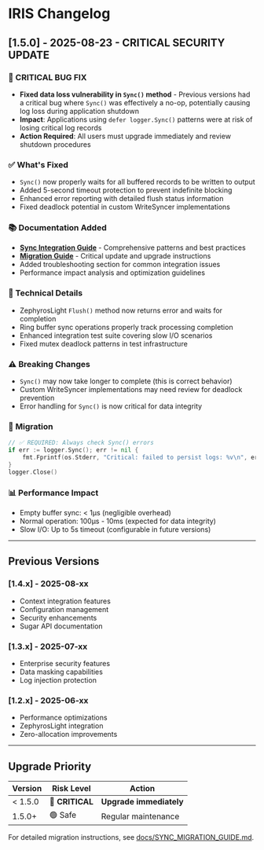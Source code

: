 # IRIS Changelog

## [1.5.0] - 2025-08-23 - CRITICAL SECURITY UPDATE

### 🚨 CRITICAL BUG FIX
- **Fixed data loss vulnerability in `Sync()` method** - Previous versions had a critical bug where `Sync()` was effectively a no-op, potentially causing log loss during application shutdown
- **Impact**: Applications using `defer logger.Sync()` patterns were at risk of losing critical log records
- **Action Required**: All users must upgrade immediately and review shutdown procedures

### ✅ What's Fixed
- `Sync()` now properly waits for all buffered records to be written to output
- Added 5-second timeout protection to prevent indefinite blocking
- Enhanced error reporting with detailed flush status information
- Fixed deadlock potential in custom WriteSyncer implementations

### 📚 Documentation Added
- **[Sync Integration Guide](docs/SYNC_INTEGRATION_GUIDE.md)** - Comprehensive patterns and best practices
- **[Migration Guide](docs/SYNC_MIGRATION_GUIDE.md)** - Critical update and upgrade instructions
- Added troubleshooting section for common integration issues
- Performance impact analysis and optimization guidelines

### 🔧 Technical Details
- ZephyrosLight `Flush()` method now returns error and waits for completion
- Ring buffer sync operations properly track processing completion
- Enhanced integration test suite covering slow I/O scenarios
- Fixed mutex deadlock patterns in test infrastructure

### ⚠️ Breaking Changes
- `Sync()` may now take longer to complete (this is correct behavior)
- Custom WriteSyncer implementations may need review for deadlock prevention
- Error handling for `Sync()` is now critical for data integrity

### 🚀 Migration
```go
// ✅ REQUIRED: Always check Sync() errors
if err := logger.Sync(); err != nil {
    fmt.Fprintf(os.Stderr, "Critical: failed to persist logs: %v\n", err)
}
logger.Close()
```

### 📊 Performance Impact
- Empty buffer sync: < 1μs (negligible overhead)
- Normal operation: 100μs - 10ms (expected for data integrity)
- Slow I/O: Up to 5s timeout (configurable in future versions)

---

## Previous Versions

### [1.4.x] - 2025-08-xx
- Context integration features
- Configuration management
- Security enhancements
- Sugar API documentation

### [1.3.x] - 2025-07-xx  
- Enterprise security features
- Data masking capabilities
- Log injection protection

### [1.2.x] - 2025-06-xx
- Performance optimizations
- ZephyrosLight integration
- Zero-allocation improvements

---

## Upgrade Priority

| Version | Risk Level | Action |
|---------|------------|---------|
| < 1.5.0 | 🔴 **CRITICAL** | **Upgrade immediately** |
| 1.5.0+ | 🟢 Safe | Regular maintenance |

For detailed migration instructions, see [docs/SYNC_MIGRATION_GUIDE.md](docs/SYNC_MIGRATION_GUIDE.md).
